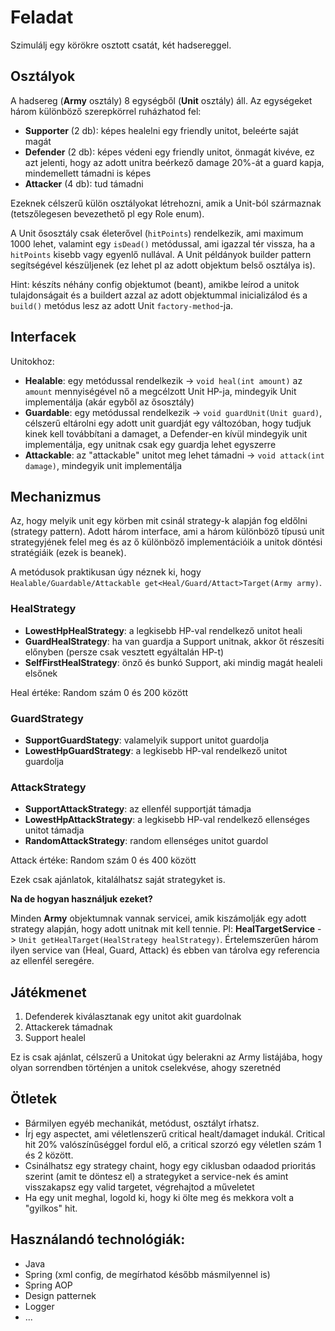 # Feladat

Szimulálj egy körökre osztott csatát, két hadsereggel.

## Osztályok

A hadsereg (**Army** osztály) 8 egységből (**Unit** osztály) áll. Az egységeket három különböző szerepkörrel ruházhatod fel:

* **Supporter** (2 db): képes healelni egy friendly unitot, beleérte saját magát
* **Defender** (2 db): képes védeni egy friendly unitot, önmagát kivéve, ez azt jelenti, hogy az adott unitra beérkező damage 20%-át a guard kapja, mindemellett támadni is képes
* **Attacker** (4 db): tud támadni

Ezeknek célszerű külön osztályokat létrehozni, amik a Unit-ból származnak (tetszőlegesen bevezethető pl egy Role enum).

A Unit ősosztály csak életerővel (`hitPoints`) rendelkezik, ami maximum 1000 lehet, valamint egy `isDead()` metódussal, ami igazzal tér vissza, ha a `hitPoints` kisebb vagy egyenlő nullával.
A Unit példányok builder pattern segítségével készüljenek (ez lehet pl az adott objektum belső osztálya is).

Hint: készíts néhány config objektumot (beant), amikbe leírod a unitok tulajdonságait és a buildert azzal az adott objektummal inicializálod és a `build()` metódus lesz az adott Unit `factory-method`-ja.

## Interfacek
Unitokhoz:
* **Healable**: egy metódussal rendelkezik -> `void heal(int amount)` az `amount` mennyiségével nő a megcélzott Unit HP-ja, mindegyik Unit implementálja (akár egyből az ősosztály)
* **Guardable**: egy metódussal rendelkezik -> `void guardUnit(Unit guard)`, célszerű eltárolni egy adott unit guardját egy változóban, hogy tudjuk kinek kell továbbítani a damaget, a Defender-en kívül mindegyik unit implementálja, egy unitnak csak egy guardja lehet egyszerre
* **Attackable**: az "attackable" unitot meg lehet támadni -> `void attack(int damage)`, mindegyik unit implementálja

## Mechanizmus
Az, hogy melyik unit egy körben mit csinál strategy-k alapján fog eldőlni (strategy pattern). Adott három interface, ami a három különböző típusú unit strategyjének felel meg és az ő különböző implementációik a unitok döntési stratégiáik (ezek is beanek).

A metódusok praktikusan úgy néznek ki, hogy `Healable/Guardable/Attackable get<Heal/Guard/Attact>Target(Army army)`.

### HealStrategy
* **LowestHpHealStrategy**: a legkisebb HP-val rendelkező unitot heali
* **GuardHealStrategy**: ha van guardja a Support unitnak, akkor őt részesíti előnyben (persze csak vesztett egyáltalán HP-t)
* **SelfFirstHealStrategy**: önző és bunkó Support, aki mindig magát healeli elsőnek

Heal értéke: Random szám 0 és 200 között

### GuardStrategy
* **SupportGuardStategy**: valamelyik support unitot guardolja
* **LowestHpGuardStrategy**: a legkisebb HP-val rendelkező unitot guardolja

### AttackStrategy
* **SupportAttackStrategy**: az ellenfél supportját támadja
* **LowestHpAttackStrategy**: a legkisebb HP-val rendelkező ellenséges unitot támadja
* **RandomAttackStrategy**: random ellenséges unitot guardol

Attack értéke: Random szám 0 és 400 között

Ezek csak ajánlatok, kitalálhatsz saját strategyket is.

**Na de hogyan használjuk ezeket?**

Minden **Army** objektumnak vannak servicei, amik kiszámolják egy adott strategy alapján, hogy adott unitnak mit kell tennie.
Pl: **HealTargetService** -> `Unit getHealTarget(HealStrategy healStrategy)`. Értelemszerűen három ilyen service van (Heal, Guard, Attack) és ebben van tárolva egy referencia az ellenfél seregére.

## Játékmenet

1. Defenderek kiválasztanak egy unitot akit guardolnak
2. Attackerek támadnak
3. Support healel

Ez is csak ajánlat, célszerű a Unitokat úgy belerakni az Army listájába, hogy olyan sorrendben történjen a unitok cselekvése, ahogy szeretnéd

## Ötletek
* Bármilyen egyéb mechanikát, metódust, osztályt írhatsz.
* Írj egy aspectet, ami véletlenszerű critical healt/damaget indukál. Critical hit 20% valószínűséggel fordul elő, a critical szorzó egy véletlen szám 1 és 2 között.
* Csinálhatsz egy strategy chaint, hogy egy ciklusban odaadod prioritás szerint (amit te döntesz el) a strategyket a service-nek és amint visszakapsz egy valid targetet, végrehajtod a műveletet
* Ha egy unit meghal, logold ki, hogy ki ölte meg és mekkora volt a "gyilkos" hit. 

## Használandó technológiák:
* Java
* Spring (xml config, de megírhatod később másmilyennel is)
* Spring AOP
* Design patternek
* Logger
* ...